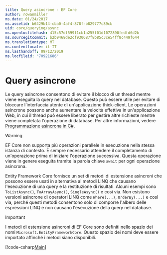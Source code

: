 ```yaml
---
title: Query asincrone - EF Core
author: rowanmiller
ms.date: 01/24/2017
ms.assetid: b6429b14-cba0-4af4-878f-b829777c89cb
uid: core/querying/async
ms.openlocfilehash: 415c57df599f1cb1a255f01d1072890fedfd6d2b
ms.sourcegitcommit: b2b9468de2cf930687f8b85c3ce54ff8c449f644
ms.translationtype: MT
ms.contentlocale: it-IT
ms.lasthandoff: 09/12/2019
ms.locfileid: "70921686"
---
```

# <a name="asynchronous-queries"></a>Query asincrone

Le query asincrone consentono di evitare il blocco di un thread mentre viene eseguita la query nel database. Questo può essere utile per evitare di bloccare l'interfaccia utente di un'applicazione thick-client. Le operazioni asincrone possono anche aumentare la velocità effettiva in un'applicazione Web, in cui il thread può essere liberato per gestire altre richieste mentre viene completata l'operazione di database. Per altre informazioni, vedere [Programmazione asincrona in C#](https://docs.microsoft.com/dotnet/csharp/async).

> [!WARNING]  
> EF Core non supporta più operazioni parallele in esecuzione nella stessa istanza di contesto. È sempre necessario attendere il completamento di un'operazione prima di iniziare l'operazione successiva. Questa operazione viene in genere eseguita tramite la parola chiave `await` per ogni operazione asincrona.

Entity Framework Core fornisce un set di metodi di estensione asincroni che possono essere usati in alternativa ai metodi LINQ che causano l'esecuzione di una query e la restituzione di risultati. Alcuni esempi sono `ToListAsync()`, `ToArrayAsync()`, `SingleAsync()` e così via. Non esistono versioni asincrone di operatori LINQ come `Where(...)`, `OrderBy(...)` e così via, perché questi metodi consentono solo di comporre l'albero delle espressioni LINQ e non causano l'esecuzione della query nel database.

> [!IMPORTANT]  
> I metodi di estensione asincroni di EF Core sono definiti nello spazio dei nomi `Microsoft.EntityFrameworkCore`. Questo spazio dei nomi deve essere importato affinché i metodi siano disponibili.

[!code-csharp[Main](../../../samples/core/Querying/Async/Sample.cs#Sample)]
